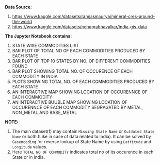 **Data Source:** 
1. https://www.kaggle.com/datasets/ramjasmaurya/mineral-ores-around-the-world 
2. https://www.kaggle.com/datasets/nehaprabhavalkar/india-gis-data

**The Jupyter Notebook contains:**
1. STATE WISE COMMODITIES LIST
2. BAR PLOT OF TOTAL NO OF EACH COMMODITIES PRODUCED BY EACH STATE
3. BAR PLOT OF TOP 10 STATES BY NO. OF DIFFERENT COMMODITIES FOUND
4. BAR PLOT SHOWING TOTAL NO. OF OCCURENCE OF EACH COMMODITY IN INDIA 
5. PLOTS SHOWING TOTAL NO. OF EACH COMMODITIES PRODUCED BY EACH STATE
6. AN INTERACTIVE MAP SHOWING LOCATION OF OCCURENNCE OF EACH COMMODITY
7. AN INTERACTIVE BUUBLE MAP SHOWING LOCATION OF OCCURENNCE OF EACH COMMODITY SEGRAGATED BY METAL, NON_METAL AND BASE_METAL

**NOTE:**
1. The main dataset(1) may contain `Missing State Name` or `Outdated State Name` or both.(Like in case of data related to India). It can be solved by `Geoencoding` for reverse lookup of State Name by using `Lattitude` and `Longitude` values. 
2. Here `TOTAL NO OF COMMODITY` indicates total no of its occurence in each State or in India. 
